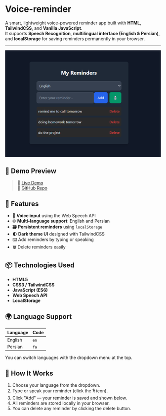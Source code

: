 # Voice-reminder

A smart, lightweight voice-powered reminder app built with **HTML**, **TailwindCSS**, and **Vanilla JavaScript**.  
It supports **Speech Recognition**, **multilingual interface (English & Persian)**, and **localStorage** for saving reminders permanently in your browser.

---
<img src="result.png" alt="EyeYOLO Demo" width="600"/>

## 📸 Demo Preview

> 🔗 [Live Demo](voice-reminder.netlify.app)  
> 🔗 [GitHub Repo](https://github.com/your-username/your-repo)


## 🚀 Features

- 🎤 **Voice input** using the Web Speech API
- 🌐 **Multi-language support**: English and Persian
- 🗃️ **Persistent reminders** using `localStorage`
- 🌓 **Dark theme UI** designed with TailwindCSS
- ⌨️ Add reminders by typing or speaking
- 🗑️ Delete reminders easily




## 📦 Technologies Used

- **HTML5**
- **CSS3 / TailwindCSS**
- **JavaScript (ES6)**
- **Web Speech API**
- **LocalStorage**



## 🌍 Language Support

| Language | Code  |
|----------|-------|
| English  | `en`  |
| Persian  | `fa`  |

You can switch languages with the dropdown menu at the top.



## 🧠 How It Works

1. Choose your language from the dropdown.
2. Type or speak your reminder (click the 🎙️ icon).
3. Click "Add" — your reminder is saved and shown below.
4. All reminders are stored locally in your browser.
5. You can delete any reminder by clicking the delete button.

